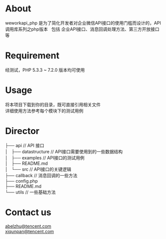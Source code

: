 # About
weworkapi_php 是为了简化开发者对企业微信API接口的使用门槛而设计的，API调用库系列之php版本  
包括 企业API接口、消息回调处理方法、第三方开放接口等  

# Requirement
经测试，PHP 5.3.3 ~ 7.2.0 版本均可使用

# Usage
将本项目下载到你的目录，既可直接引用相关文件  
详细使用方法参考每个模块下的测试用例

# Director 

├── api // API 接口  
│   ├── datastructure // API接口需要使用到的一些数据结构  
│   ├── examples // API接口的测试用例  
│   ├── README.md  
│   └── src // API接口的关键逻辑  
├── callback // 消息回调的一些方法  
├── config.php   
├── README.md  
└── utils // 一些基础方法  

# Contact us
abelzhu@tencent.com  
xiqunpan@tencent.com  
